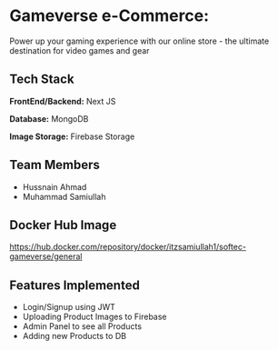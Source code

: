 
# Gameverse e-Commerce:
Power up your gaming experience with our online store - the ultimate destination for video games and gear




## Tech Stack

**FrontEnd/Backend:** Next JS

**Database:** MongoDB

**Image Storage:** Firebase Storage


## Team Members
 - Hussnain Ahmad
 - Muhammad Samiullah

## Docker Hub Image
https://hub.docker.com/repository/docker/itzsamiullah1/softec-gameverse/general


## Features Implemented

- Login/Signup using JWT
- Uploading Product Images to Firebase
- Admin Panel to see all Products
- Adding new Products to DB

